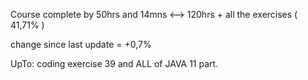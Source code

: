 Course complete by 50hrs and 14mns <--> 120hrs + all the exercises ( 41,71% ) 

change since last update = +0,7%

UpTo: coding exercise 39
	and ALL of JAVA 11 part.

